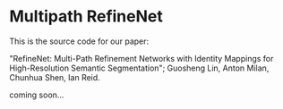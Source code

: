 # Multipath RefineNet
This is the source code for our paper:

"RefineNet: Multi-Path Refinement Networks with Identity Mappings for High-Resolution Semantic Segmentation";
Guosheng Lin, Anton Milan, Chunhua Shen, Ian Reid.


coming soon...



